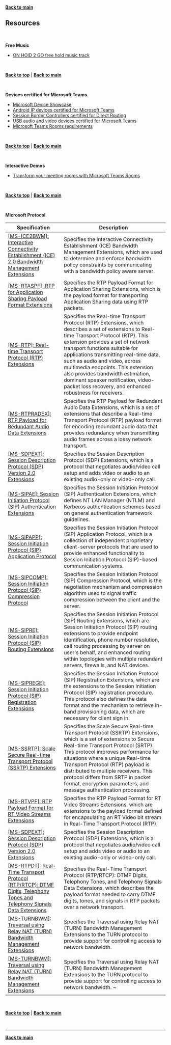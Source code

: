 <a id="top" />

<br/>


**[Back to main](./README.md)**

## Resources

<br/>

**Free Music**

- [ON HOlD 2 GO free hold music track](https://onhold2go.co.uk/Free_Music_On_Hold.php)


<br/>

[**Back to top**](#top) | [**Back to main**](README.md)

<br/>


**Devices certified for Microsoft Teams**

- [Microsoft Device Showcase](https://aka.ms/TeamsDevices)
- [Android IP devices certified for Microsoft Teams](https://learn.microsoft.com/en-us/microsoftteams/devices/teams-ip-phones)
- [Session Border Controllers certified for Direct Routing](https://learn.microsoft.com/en-us/microsoftteams/direct-routing-border-controllers)
- [USB audio and video devices certified for Microsoft Teams](https://learn.microsoft.com/en-us/microsoftteams/devices/usb-devices)
- [Microsoft Teams Rooms requirements](https://learn.microsoft.com/en-us/microsoftteams/rooms/requirements)



<br/>

[**Back to top**](#top) | [**Back to main**](README.md)

<br/>


**Interactive Demos**

- [Transform your meeting rooms with Microsoft Teams Rooms](https://aka.ms/MicrosoftTeamsRoomsDemo)


<br/>

[**Back to top**](#top) | [**Back to main**](README.md)

<br/>

**Microsoft Protocol**

| Specification | Description |
| --- | --- |
|[[MS-ICE2BWM]: Interactive Connectivity Establishment (ICE) 2.0 Bandwidth Management Extensions](https://learn.microsoft.com/en-us/openspecs/office_protocols/ms-ice2bwm/9da023f3-da10-430d-825b-1d9d7b2ac5ca) | Specifies the Interactive Connectivity Establishment (ICE) Bandwidth Management Extensions, which are used to determine and enforce bandwidth policy constraints by communicating with a bandwidth policy aware server.|
| [[MS-RTASPF]: RTP for Application Sharing Payload Format Extensions](https://learn.microsoft.com/en-us/openspecs/office_protocols/ms-rtaspf/42824cea-064e-45b3-a81b-24584449d2eb) | Specifies the RTP Payload Format for Application Sharing Extensions, which is the payload format for transporting Application Sharing data using RTP packets. |
|  [[MS-RTP]: Real-time Transport Protocol (RTP) Extensions](https://learn.microsoft.com/en-us/openspecs/office_protocols/ms-rtp/26dda764-6e96-456b-810b-9ae0275af564) | Specifies the Real-time Transport Protocol (RTP) Extensions, which describes a set of extensions to Real-time Transport Protocol (RTP). This extension provides a set of network transport functions suitable for applications transmitting real-time data, such as audio and video, across multimedia endpoints. This extension also provides bandwidth estimation, dominant speaker notification, video-packet loss recovery, and enhanced robustness for receivers. |
|  [[MS-RTPRADEX]: RTP Payload for Redundant Audio Data Extensions](https://learn.microsoft.com/en-us/openspecs/office_protocols/ms-rtpradex/c28f4661-9e7c-4319-b6e5-58d0dba6b823) | Specifies the RTP Payload for Redundant Audio Data Extensions, which is a set of extensions that describe a Real-time Transport Protocol (RTP) payload format for encoding redundant audio data that provides redundancy when transmitting audio frames across a lossy network transport. |
| [[MS-SDPEXT]: Session Description Protocol (SDP) Version 2.0 Extensions](https://learn.microsoft.com/en-us/openspecs/office_protocols/ms-sdpext/cd17a549-b948-42a6-aa6b-fa707710faac) | Specifies the Session Description Protocol (SDP) Extensions, which is a protocol that negotiates audio/video call setup and adds video or audio to an existing audio-only or video-only call. |
| [[MS-SIPAE]: Session Initiation Protocol (SIP) Authentication Extensions](https://learn.microsoft.com/en-us/openspecs/office_protocols/ms-sipae/ba3e9821-fa85-4e0f-a80c-5a4c720a00bd) | Specifies the Session Initiation Protocol (SIP) Authentication Extensions, which defines NT LAN Manager (NTLM) and Kerberos authentication schemes based on general authentication framework guidelines. | 
| [[MS-SIPAPP]: Session Initiation Protocol (SIP) Application Protocol](https://learn.microsoft.com/en-us/openspecs/office_protocols/ms-sipapp/2cc5f99e-7190-4672-bb24-6dc9c6347019) | Specifies the Session Initiation Protocol (SIP) Application Protocol, which is a collection of independent proprietary client-server protocols that are used to provide enhanced functionality to Session Initiation Protocol (SIP)-based communication systems. |
| [[MS-SIPCOMP]: Session Initiation Protocol (SIP) Compression Protocol](https://learn.microsoft.com/en-us/openspecs/office_protocols/ms-sipcomp/eaf7bc25-7128-454a-841e-539dfca2207d) | Specifies the Session Initiation Protocol (SIP) Compression Protocol, which is the negotiation mechanism and compression algorithm used to signal traffic compression between the client and the server. | 
| [[MS-SIPRE]: Session Initiation Protocol (SIP) Routing Extensions](https://learn.microsoft.com/en-us/openspecs/office_protocols/ms-sipre/ab4ab249-3796-4ed1-8cec-f496d81a1a83) | Specifies the Session Initiation Protocol (SIP) Routing Extensions, which are Session Initiation Protocol (SIP) routing extensions to provide endpoint identification, phone number resolution, call routing processing by server on user's behalf, and enhanced routing within topologies with multiple redundant servers, firewalls, and NAT devices. |
| [[MS-SIPREGE]: Session Initiation Protocol (SIP) Registration Extensions](https://learn.microsoft.com/en-us/openspecs/office_protocols/ms-siprege/21acf797-984c-48ce-97e3-c7df5c776b3d)  | Specifies the Session Initiation Protocol (SIP) Registration Extensions, which are the extensions to the Session Initiation Protocol (SIP) registration procedure. This protocol also defines the data format and the mechanism to retrieve in-band provisioning data, which are necessary for client sign in. |
| [[MS-SSRTP]: Scale Secure Real-time Transport Protocol (SSRTP) Extensions](https://learn.microsoft.com/en-us/openspecs/office_protocols/ms-ssrtp/980fc2b6-ba83-4313-9f5a-cad50449e98e) | Specifies the Scale Secure Real-time Transport Protocol (SSRTP) Extensions, which is a set of extensions to Secure Real-time Transport Protocol (SRTP). This protocol improves performance for situations where a unique Real-time Transport Protocol (RTP) payload is distributed to multiple receivers. This protocol differs from SRTP in packet format, encryption parameters, and message authentication processing. |
| [[MS-RTVPF]: RTP Payload Format for RT Video Streams Extensions](https://learn.microsoft.com/en-us/openspecs/office_protocols/ms-rtvpf/3f37858b-c991-41c4-bbbd-df10fcffc89e) | Specifies the RTP Payload Format for RT Video Streams Extensions, which are extensions to the payload format defined for encapsulating an RT Video bit stream in Real-Time Transport Protocol (RTP). |
| [[MS-SDPEXT]: Session Description Protocol (SDP) Version 2.0 Extensions](https://learn.microsoft.com/en-us/openspecs/office_protocols/ms-sdpext/cd17a549-b948-42a6-aa6b-fa707710faac) | Specifies the Session Description Protocol (SDP) Extensions, which is a protocol that negotiates audio/video call setup and adds video or audio to an existing audio-only or video-only call.|
|[[MS-RTPDT]: Real-Time Transport Protocol (RTP/RTCP): DTMF Digits, Telephony Tones and Telephony Signals Data Extensions](https://learn.microsoft.com/en-us/openspecs/windows_protocols/ms-rtpdt/3da5c85e-d7a6-4c67-9253-034f1b11de3a) | Specifies the Real-Time Transport Protocol (RTP/RTCP): DTMF Digits, Telephony Tones, and Telephony Signals Data Extensions, which describes the payload format needed to carry DTMF digits, tones, and signals in RTP packets over a network transport. |
| [[MS-TURNBWM]: Traversal using Relay NAT (TURN) Bandwidth Management Extensions](https://learn.microsoft.com/en-us/openspecs/office_protocols/ms-turnbwm/7fd11bbc-3e10-476c-80be-9d62b1b35b1a) | Specifies the Traversal using Relay NAT (TURN) Bandwidth Management Extensions to the TURN protocol to provide support for controlling access to network bandwidth. |
| [[MS-TURNBWM]: Traversal using Relay NAT (TURN) Bandwidth Management Extensions](https://learn.microsoft.com/en-us/openspecs/office_protocols/ms-turnbwm/7fd11bbc-3e10-476c-80be-9d62b1b35b1a) | Specifies the Traversal using Relay NAT (TURN) Bandwidth Management Extensions to the TURN protocol to provide support for controlling access to network bandwidth. ~


<br/>

[**Back to top**](#top) | [**Back to main**](README.md)

<br/>

---

**[Back to main](./README.md)**

